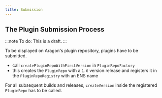 ```yaml
---
title: Submission
---
```


## The Plugin Submission Process

:::note
To do: This is a draft.
:::

To be displayed on Aragon's plugin repository, plugins have to be submitted.

- call `createPluginRepoWithFirstVersion` in `PluginRepoFactory`
- this creates the `PluginRepo` with a `1.0` version release and registers it in the `PluginRepoRegistry` with an ENS name

For all subsequent builds and releases, `createVersion` inside the registered `PluginRepo` has to be called.
